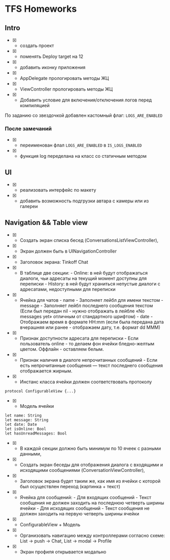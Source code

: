 # TFS Homeworks

## Intro

- [x] - создать проект
- [x] - поменять Deploy target на 12
- [x] - добавить иконку приложения
- [x] - AppDelegate прологировать методы ЖЦ
- [x] - ViewController прологировать методы ЖЦ
- [x] - Добавить условие для включения/отключения логов перед компиляцией 

По заданию со звездочкой добавлен кастомный флаг: `LOGS_ARE_ENABLED`

###  После замечаний

- [x] - переименован флал `LOGS_ARE_ENABLED` в `IS_LOGS_ENABLED` 
- [x] - функция log переделана на класс со статичным методом

## UI

- [x] - реализовать интерфейс по макету
- [x] - добавить возможность подгрузки автара с камеры или из галереи 

## Navigation && Table view

- [x] - Создать экран списка бесед (ConversationsListViewController),
- [x] - Экран должен быть в UINavigationController
- [x] - Заголовок экрана: Tinkoff Chat
- [x] - В таблице две секции:
          - Online: в ней будут отображаться диалоги, чьи адресаты на текущий момент доступны для переписки
          - History: в ней будут храниться непустые диалоги с адресатами, недоступными для переписки
- [x] - Ячейка для чатов
          - name - Заполняет лейбл для имени текстом
          - message - Заполняет лейбл последнего сообщения текстом (Если был передан nil - нужно отображать в лейбле «No messages yet» отличным от стандартного шрифтом)
          - date - Отображаем время в формате HH:mm (если была передана дата вчерашняя или ранее - отображаем дату, т.е. формат dd MMM)
- [x] - Признак доступности адресата для переписки - Если пользователь online - то делаем фон ячейки бледно-желтым цветом. Оффлайн - оставляем белым.
- [x] - Признак наличия в диалоге непрочитанных сообщений - Если есть непрочитанные сообщения — текст последнего сообщения отображается жирным.
- [x] - Инстанс класса ячейки должен соответствовать протоколу
```
protocol ConfigurableView {...}
```
- [x] - Модель ячейки
```
let name: String
let message: String
let date: Date
let isOnline: Bool
let hasUnreadMessages: Bool
```
- [x] - В каждой секции должно быть минимум по 10 ячеек с разными данными,
- [x] - Создать экран беседы для отображения диалога с входящими и исходящими сообщениями (ConversationViewController),
- [x] - Заголовок экрана будет таким же, как имя из ячейки с которой был осуществлен переход (картинка + текст)
- [x] - Ячейка для сообщений: 
        - Для входящих сообщений - Текст сообщения не должен заходить на последнюю четверть ширины ячейки
        - Для исходящих сообщений - Текст сообщения не должен заходить на первую четверть ширины ячейки
- [x] - ConfigurableView + Модель
- [x] - Организовать навигацию между контроллерами согласно схеме: List -> push -> Chat, List -> modal -> Profile
- [x] - Экран профиля открывается модально
